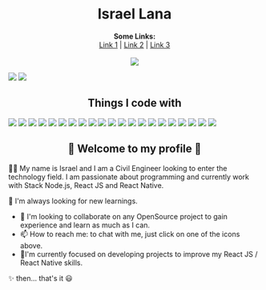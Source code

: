 # <center>Israel Lana</center>
<p align="center">
  <b>Some Links:</b><br>
  <a href="#">Link 1</a> |
  <a href="#">Link 2</a> |
  <a href="#">Link 3</a>
  <br><br>
  <img src="http://s.4cdn.org/image/title/105.gif">
</p>

[![](https://camo.githubusercontent.com/3afedcc654790ea3ac9393cad48c2fc597ca44e5/68747470733a2f2f696d672e736869656c64732e696f2f62616467652f2d4c696e6b6564496e2d626c75653f7374796c653d666c61742d737175617265266c6f676f3d6c696e6b6564696e266c696e6b3d68747470733a2f2f7777772e6c696e6b6564696e2e636f6d2f696e2f6b68616c65646d6f68616d61646b68616c696c2f)](https://www.linkedin.com/in/israel-lana-0ab3a512a/) [![](https://camo.githubusercontent.com/96c7dfe89699f08be8e9e76ba1cc82ab642fc7a1/68747470733a2f2f696d672e736869656c64732e696f2f62616467652f2d456d61696c2d6332333230383f7374796c653d666c61742d737175617265266c6f676f3d476d61696c266c6f676f436f6c6f723d7768697465266c696e6b3d6d61696c746f3a6b68612e6c656430303240686f746d61696c2e636f6d)](mailto:israellana_@hotmail.com)

## <center> Things I code with </center>

![](https://camo.githubusercontent.com/d423cf12cc9ec53976db472d8844305e3f324418/68747470733a2f2f696d672e736869656c64732e696f2f62616467652f2d4a6176615363726970742d626c61636b3f7374796c653d666c61742d737175617265266c6f676f3d6a617661736372697074) ![](https://camo.githubusercontent.com/1deba54ff90ed27981e953dd91a925cb663e9659/68747470733a2f2f696d672e736869656c64732e696f2f62616467652f2d435353332d3135373242363f7374796c653d666c61742d737175617265266c6f676f3d63737333) ![](https://camo.githubusercontent.com/b85d7abe1666bb70d2930ff551f7307020c39fec/68747470733a2f2f696d672e736869656c64732e696f2f62616467652f2d426f6f7473747261702d3536334437433f7374796c653d666c61742d737175617265266c6f676f3d626f6f747374726170) ![](https://camo.githubusercontent.com/4fc0792e3f63106b3d5baf300c76129f4959b86f/68747470733a2f2f696d672e736869656c64732e696f2f62616467652f2d52656163742d3435623864383f7374796c653d666c61742d737175617265266c6f676f3d7265616374266c6f676f436f6c6f723d7768697465) ![](https://camo.githubusercontent.com/bda0fbf834f0461718c409c8f1469641ecf97919/68747470733a2f2f696d672e736869656c64732e696f2f62616467652f2d547970655363726970742d3030374143433f7374796c653d666c61742d737175617265266c6f676f3d74797065736372697074266c6f676f436f6c6f723d7768697465) ![](https://camo.githubusercontent.com/4fb137f312d8551f0a0b3bfc91202a52f352dd98/68747470733a2f2f696d672e736869656c64732e696f2f62616467652f2d496e736f6d6e69612d3538343942453f7374796c653d666c61742d737175617265266c6f676f3d696e736f6d6e6961266c6f676f436f6c6f723d7768697465) ![](https://camo.githubusercontent.com/4ba5fe514efb17b3d77d976817f0821727811b5b/68747470733a2f2f696d672e736869656c64732e696f2f62616467652f2d4865726f6b752d3433303039383f7374796c653d666c61742d737175617265266c6f676f3d6865726f6b75266c6f676f436f6c6f723d7768697465) ![](https://camo.githubusercontent.com/b4c59f68e4a403208c3d1c662dfdd322250086e9/68747470733a2f2f696d672e736869656c64732e696f2f62616467652f2d52656475782d3736344142433f7374796c653d666c61742d737175617265266c6f676f3d7265647578266c6f676f436f6c6f723d7768697465) ![](https://camo.githubusercontent.com/1e87745b214b4e6736e3ccdda8d1c434cb75ce07/68747470733a2f2f696d672e736869656c64732e696f2f62616467652f2d4772617068514c2d4531303039383f7374796c653d666c61742d737175617265266c6f676f3d6772617068716c266c6f676f436f6c6f723d7768697465) ![](https://camo.githubusercontent.com/48d5504a65804f6e58fa53fe7b63a750710c9c4e/68747470733a2f2f696d672e736869656c64732e696f2f62616467652f2d536173732d4343363639393f7374796c653d666c61742d737175617265266c6f676f3d73617373266c6f676f436f6c6f723d7768697465) ![](https://camo.githubusercontent.com/6a5258ea2e954ce409d73136339c054c48b42d09/68747470733a2f2f696d672e736869656c64732e696f2f62616467652f2d4769742d4630353033323f7374796c653d666c61742d737175617265266c6f676f3d676974266c6f676f436f6c6f723d7768697465) ![](https://camo.githubusercontent.com/e2cf29bb5ee3ef9c012e2beafaf4212ffdbece80/68747470733a2f2f696d672e736869656c64732e696f2f62616467652f2d4e504d2d4342333833373f7374796c653d666c61742d737175617265266c6f676f3d6e706d266c6f676f436f6c6f723d7768697465) ![](https://camo.githubusercontent.com/d1955a46310c59bb55250d86c071a900f022da48/68747470733a2f2f696d672e736869656c64732e696f2f62616467652f2d48544d4c352d4533344632363f7374796c653d666c61742d737175617265266c6f676f3d68746d6c35266c6f676f436f6c6f723d7768697465) ![](https://camo.githubusercontent.com/66effa3be7c96cdb9592b025d545245fb07f5a46/68747470733a2f2f696d672e736869656c64732e696f2f62616467652f2d42726176655f42726f777365722d4642353432423f7374796c653d666c61742d737175617265266c6f676f3d6272617665266c6f676f436f6c6f723d7768697465) ![](https://camo.githubusercontent.com/74fc80c8b09ce00ae32f8768b3187948ecc3bc94/68747470733a2f2f696d672e736869656c64732e696f2f62616467652f2d50726574746965722d4637423933453f7374796c653d666c61742d737175617265266c6f676f3d7072657474696572266c6f676f436f6c6f723d7768697465) ![](https://camo.githubusercontent.com/ff451d83f7e101a002f58fd424f56cc74fea8866/68747470733a2f2f696d672e736869656c64732e696f2f62616467652f2d4e6f64656a732d3433383533643f7374796c653d666c61742d737175617265266c6f676f3d4e6f64652e6a73266c6f676f436f6c6f723d7768697465) ![](https://camo.githubusercontent.com/df871b0d4ac6abfe827011a5bdc78d04a57215e9/68747470733a2f2f696d672e736869656c64732e696f2f62616467652f2d4d6f6e676f44422d3133616135323f7374796c653d666c61742d737175617265266c6f676f3d6d6f6e676f6462266c6f676f436f6c6f723d7768697465) ![](https://camo.githubusercontent.com/24e020ff7d4637e37337e3670a1145ae91688b15/68747470733a2f2f696d672e736869656c64732e696f2f62616467652f2d506f737467726553514c2d3333363739313f7374796c653d666c61742d737175617265266c6f676f3d706f737467726573716c) ![](https://camo.githubusercontent.com/05b409efb6f95b34435fe13903720bf3fba39679/68747470733a2f2f696d672e736869656c64732e696f2f62616467652f2d4d7953514c2d626c61636b3f7374796c653d666c61742d737175617265266c6f676f3d6d7973716c) ![](https://camo.githubusercontent.com/3f5a17ab56610b19378b1c3fcc589c330e4c7bec/68747470733a2f2f696d672e736869656c64732e696f2f62616467652f2d4769744875622d3138313731373f7374796c653d666c61742d737175617265266c6f676f3d676974687562) ![](https://camo.githubusercontent.com/57ec74ee4dcc4cf4bca6cdf5ae8f6bed6a5b3fa0/68747470733a2f2f696d672e736869656c64732e696f2f62616467652f2d52617370626572727925323050692d4335314134413f7374796c653d666c61742d737175617265266c6f676f3d5261737062657272792d5069)


## <center> 🚀 Welcome to my profile 🚀</center>

👨‍🎓 My name is Israel and I am a Civil Engineer looking to enter the technology field. I am passionate about programming and currently work with Stack Node.js, React JS and React Native.

 📘 I'm always looking for new learnings. 

- 👯 I'm looking to collaborate on any OpenSource project to gain experience and learn as much as I can.
- 📫 How to reach me: to chat with me, just click on one of the icons above.
- 💪I'm currently focused on developing projects to improve my React JS / React Native skills.

✨ then... that's it 😃

